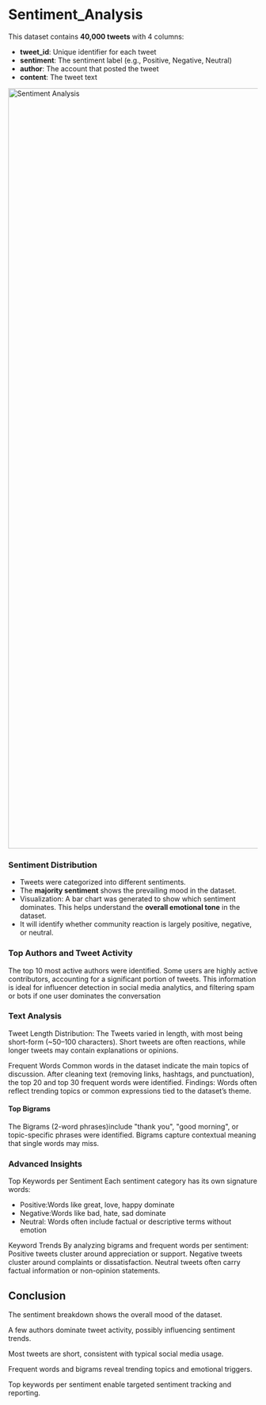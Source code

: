# Sentiment_Analysis

This dataset contains **40,000 tweets** with 4 columns:

* **tweet\_id**: Unique identifier for each tweet
* **sentiment**: The sentiment label (e.g., Positive, Negative, Neutral)
* **author**: The account that posted the tweet
* **content**: The tweet text

<img width="1024" height="1536" alt="Sentiment Analysis" src="https://github.com/user-attachments/assets/d0029b3f-3fbd-4f20-85f5-21aca99de133" />


### Sentiment Distribution

* Tweets were categorized into different sentiments.
* The **majority sentiment** shows the prevailing mood in the dataset.
* Visualization: A bar chart was generated to show which sentiment dominates. This helps understand the **overall emotional tone** in the dataset.
* It will identify whether community reaction is largely positive, negative, or neutral.

### Top Authors and Tweet Activity
The top 10 most active authors were identified.
Some users are highly active contributors, accounting for a significant portion of tweets.
This information is ideal for influencer detection in social media analytics, and filtering spam or bots if one user dominates the conversation

### Text Analysis

Tweet Length Distribution: 
The Tweets varied in length, with most being short-form (\~50–100 characters).
Short tweets are often reactions, while longer tweets may contain explanations or opinions.

Frequent Words
Common words in the dataset indicate the main topics of discussion.
After cleaning text (removing links, hashtags, and punctuation), the top 20 and top 30 frequent words were identified.
Findings: Words often reflect trending topics or common expressions tied to the dataset’s theme.

#### Top Bigrams
The Bigrams (2-word phrases)include "thank you", "good morning", or topic-specific phrases were identified.
Bigrams capture contextual meaning that single words may miss.

### Advanced Insights

Top Keywords per Sentiment
Each sentiment category has its own signature words:
* Positive:Words like great, love, happy dominate
* Negative:Words like bad, hate, sad dominate
* Neutral: Words often include factual or descriptive terms without emotion

Keyword Trends
By analyzing bigrams and frequent words per sentiment:
 Positive tweets cluster around appreciation or support.
 Negative tweets cluster around complaints or dissatisfaction.
 Neutral tweets often carry factual information or non-opinion statements.
 
## Conclusion 
The sentiment breakdown shows the overall mood of the dataset.

A few authors dominate tweet activity, possibly influencing sentiment trends.

Most tweets are short, consistent with typical social media usage.

Frequent words and bigrams reveal trending topics and emotional triggers.

Top keywords per sentiment enable targeted sentiment tracking and reporting.
